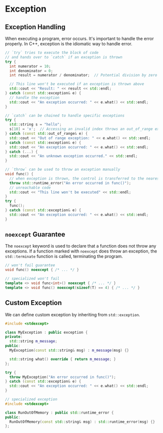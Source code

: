 # Exception

## Exception Handling

When executing a program, error occurs. It's important to handle the error properly.
In C++, exception is the idiomatic way to handle error.

```cpp
// `try` tries to execute the block of code
// and hands over to `catch` if an exception is thrown
try {
  int numerator = 10;
  int denominator = 0;
  int result = numerator / denominator;  // Potential division by zero

  // This line won't be executed if an exception is thrown above
  std::cout << "Result: " << result << std::endl;
} catch (const std::exception& e) {
  // handle the exception
  std::cout << "An exception occurred: " << e.what() << std::endl;
}
```

```cpp
// `catch` can be chained to handle specific exceptions
try {
  std::string s = "hello";
  s[10] = 'x';  // Accessing an invalid index throws an out_of_range exception
} catch (const std::out_of_range& e) {
  std::cout << "Out of range exception: " << e.what() << std::endl;
} catch (const std::exception& e) {
  std::cout << "An exception occurred: " << e.what() << std::endl;
} catch (...) {
  std::cout << "An unknown exception occurred." << std::endl;
}
```

```cpp
// `throw` can be used to throw an exception manually
void func() {
  // when exception is thrown, the control is transferred to the nearest `catch` block
  throw std::runtime_error("An error occurred in func()");
  // unreachable code
  std::cout << "This line won't be executed" << std::endl;
}
try {
  func();
} catch (const std::exception& e) {
  std::cout << "An exception occurred: " << e.what() << std::endl;
}
```

## `noexcept` Guarantee

The `noexcept` keyword is used to declare that a function does not throw any
exceptions. If a function marked with `noexcept` does throw an exception, the
`std::terminate` function is called, terminating the program.

```cpp
// won't fail guarantee
void func() noexcept { /* ... */ }

// specialized won't fail
template <> void func<int>() noexcept { /* ... */ }
template <> void func() noexcept(sizeof(T) == 4) { /* ... */ }
```

## Custom Exception

We can define custom exception by inheriting from `std::exception`.

```cpp
#include <stdexcept>

class MyException : public exception {
private:
  std::string m_message;
public:
  MyException(const std::string& msg) : m_message(msg) {}

  std::string what() override { return m_message; }
};

try {
  throw MyException("An error occurred in func()");
} catch (const std::exception& e) {
  std::cout << "An exception occurred: " << e.what() << std::endl;
}
```

```cpp
// specialized exception
#include <stdexcept>

class RunOutOfMemory : public std::runtime_error {
public:
  RunOutOfMemory(const std::string& msg) : std::runtime_error(msg) {}
};
```
